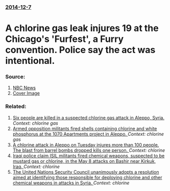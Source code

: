 ### [2014-12-7](/news/2014/12/7/index.md)

# A chlorine gas leak injures 19 at the Chicago's 'Furfest', a Furry convention. Police say the act was intentional. 




### Source:

1. [NBC News](http://www.nbcchicago.com/news/local/Intentional-Chemical-Leak-at-Hyatt-Regency-285008481.html)
1. [Cover Image](http://media.nbcchicago.com/images/1200*675/midwest+furfest.jpg)

### Related:

1. [Six people are killed in a suspected chlorine gas attack in Aleppo, Syria. ](/news/2016/11/20/six-people-are-killed-in-a-suspected-chlorine-gas-attack-in-aleppo-syria.md) _Context: chlorine gas_
2. [Armed opposition militants fired shells containing chlorine and white phosphorus at the 1070 Apartments project in Aleppo. ](/news/2016/11/11/armed-opposition-militants-fired-shells-containing-chlorine-and-white-phosphorus-at-the-1070-apartments-project-in-aleppo.md) _Context: chlorine gas_
3. [A chlorine attack in Aleppo on Tuesday injures more than 100 people. The blast from barrel bombs dropped kills one person. ](/news/2016/09/7/a-chlorine-attack-in-aleppo-on-tuesday-injures-more-than-100-people-the-blast-from-barrel-bombs-dropped-kills-one-person.md) _Context: chlorine_
4. [Iraqi police claim ISIL militants fired chemical weapons, suspected to be mustard gas or chlorine, in the May 8 attacks on Bashir near Kirkuk, Iraq. ](/news/2016/05/18/iraqi-police-claim-isil-militants-fired-chemical-weapons-suspected-to-be-mustard-gas-or-chlorine-in-the-may-8-attacks-on-bashir-near-kirku.md) _Context: chlorine_
5. [The United Nations Security Council unanimously adopts a resolution aimed at identifying those responsible for deploying chlorine and other chemical weapons in attacks in Syria. ](/news/2015/08/7/the-united-nations-security-council-unanimously-adopts-a-resolution-aimed-at-identifying-those-responsible-for-deploying-chlorine-and-other.md) _Context: chlorine_
